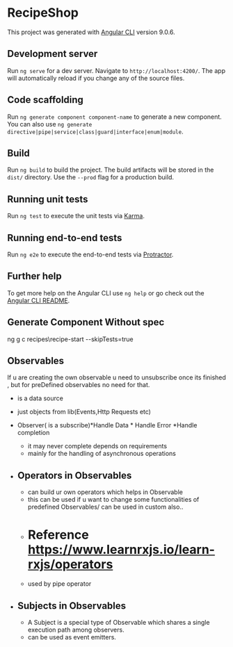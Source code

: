 # RecipeShop

This project was generated with [Angular CLI](https://github.com/angular/angular-cli) version 9.0.6.

## Development server

Run `ng serve` for a dev server. Navigate to `http://localhost:4200/`. The app will automatically reload if you change any of the source files.

## Code scaffolding

Run `ng generate component component-name` to generate a new component. You can also use `ng generate directive|pipe|service|class|guard|interface|enum|module`.

## Build

Run `ng build` to build the project. The build artifacts will be stored in the `dist/` directory. Use the `--prod` flag for a production build.

## Running unit tests

Run `ng test` to execute the unit tests via [Karma](https://karma-runner.github.io).

## Running end-to-end tests

Run `ng e2e` to execute the end-to-end tests via [Protractor](http://www.protractortest.org/).

## Further help

To get more help on the Angular CLI use `ng help` or go check out the [Angular CLI README](https://github.com/angular/angular-cli/blob/master/README.md).


## Generate Component Without spec

ng g c recipes\recipe-start --skipTests=true


## Observables 

If u are creating the own observable u need to unsubscribe once its finished , but for preDefined observables no need for that.

- is a data source
- just objects from lib(Events,Http Requests  etc)
- Observer( is a subscribe)*Handle Data  * Handle Error  *Handle completion 
  - it may never complete depends on requirements
  - mainly for the handling of asynchronous operations
- ## Operators in Observables
  - can build ur own operators which helps in Observable
  - this can be used if u want to change some functionalities of predefined Observables/ can be used in custom also..
  - # Reference https://www.learnrxjs.io/learn-rxjs/operators
  - used by pipe operator
  
- ## Subjects in Observables
  - A Subject is a special type of Observable which shares a single execution path among observers.
  - can be used as event emitters.
